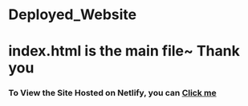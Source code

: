 # Deployed_Website
<h1>index.html is the main file~ Thank you</h1>
<h3>To View the Site Hosted on Netlify, you can <a href=" https://simple-deployed-website.netlify.app/ " target="_blank">Click me</a></h3>
